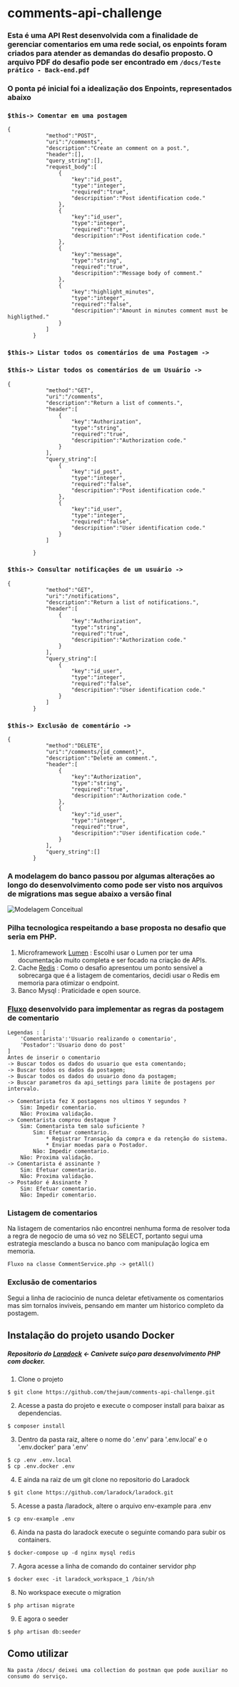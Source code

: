 # comments-api-challenge
### Esta é uma API Rest desenvolvida com a finalidade de gerenciar comentarios em uma rede social, os enpoints foram criados para atender as demandas do desafio proposto. O arquivo PDF do desafio pode ser encontrado em `/docs/Teste prático - Back-end.pdf`


### O ponta pé inicial foi a idealização dos Enpoints, representados abaixo
### `$this-> Comentar em uma postagem`
```
{
            "method":"POST",
            "uri":"/comments",
            "description":"Create an comment on a post.",
            "header":[],
            "query_string":[],
            "request_body":[
                {
                    "key":"id_post",
                    "type":"integer",
                    "required":"true",
                    "descripition":"Post identification code."
                },
                {
                    "key":"id_user",
                    "type":"integer",
                    "required":"true",
                    "descripition":"Post identification code."
                },
                {
                    "key":"message",
                    "type":"string",
                    "required":"true",
                    "descripition":"Message body of comment."
                },
                {
                    "key":"highlight_minutes",
                    "type":"integer",
                    "required":"false",
                    "descripition":"Amount in minutes comment must be highligthed."
                }
            ]
        }
```
### `$this-> Listar todos os comentários de uma Postagem ->`
### `$this-> Listar todos os comentários de um Usuário ->`
```
{
            "method":"GET",
            "uri":"/comments",
            "description":"Return a list of comments.",
            "header":[
                {
                    "key":"Authorization",
                    "type":"string",
                    "required":"true",
                    "descripition":"Authorization code."
                }
            ],
            "query_string":[
                {
                    "key":"id_post",
                    "type":"integer",
                    "required":"false",
                    "descripition":"Post identification code."
                },
                {
                    "key":"id_user",
                    "type":"integer",
                    "required":"false",
                    "descripition":"User identification code."
                }
            ]
            
        }
```

### `$this-> Consultar notificações de um usuário ->`
```
{
            "method":"GET",
            "uri":"/notifications",
            "description":"Return a list of notifications.",
            "header":[
                {
                    "key":"Authorization",
                    "type":"string",
                    "required":"true",
                    "descripition":"Authorization code."
                }
            ],
            "query_string":[
                {
                    "key":"id_user",
                    "type":"integer",
                    "required":"false",
                    "descripition":"User identification code."
                }
            ]
        }
```
### `$this-> Exclusão de comentário ->`
```
{
            "method":"DELETE",
            "uri":"/comments/{id_comment}",
            "description":"Delete an comment.",
            "header":[
                {
                    "key":"Authorization",
                    "type":"string",
                    "required":"true",
                    "descripition":"Authorization code."
                },
                {
                    "key":"id_user",
                    "type":"integer",
                    "required":"true",
                    "descripition":"User identification code."
                }
            ],
            "query_string":[]
        }
```

### A modelagem do banco passou por algumas alterações ao longo do desenvolvimento como pode ser visto nos arquivos de migrations mas segue abaixo a versão final 
![Modelagem Conceitual](/docs/mer_conceitual.png?raw=true "Modelagem Conceitual")

### Pilha tecnologica respeitando a base proposta no desafio que seria em PHP.
1. Microframework [Lumen](https://lumen.laravel.com/) : Escolhi usar o Lumen por ter uma documentação muito completa e ser focado na criação de APIs.
2. Cache [Redis](https://redis.io/) : Como o desafio apresentou um ponto sensível a sobrecarga que é a listagem de comentarios, decidi usar o Redis em memoria para otimizar o endpoint.
3. Banco Mysql : Praticidade e open source.

### [Fluxo](/docs/fluxo_postagem.txt) desenvolvido para implementar as regras da postagem de comentario
```
Legendas : [
	'Comentarista':'Usuario realizando o comentario',
	'Postador':'Usuario dono do post'
]
Antes de inserir o comentario
-> Buscar todos os dados do usuario que esta comentando;
-> Buscar todos os dados da postagem;
-> Buscar todos os dados do usuario dono da postagem;
-> Buscar parametros da api_settings para limite de postagens por intervalo.

-> Comentarista fez X postagens nos ultimos Y segundos ?
	Sim: Impedir comentario.
	Não: Proxima validação.
-> Comentarista comprou destaque ?
	Sim: Comentarista tem salo suficiente ?
		Sim: Efetuar comentario.
			* Registrar Transação da compra e da retenção do sistema.
			* Enviar moedas para o Postador.
		Não: Impedir comentario.
	Não: Proxima validação.
-> Comentarista é assinante ?
	Sim: Efetuar comentario.
	Não: Proxima validação.
-> Postador é Assinante ?
	Sim: Efetuar comentario.
	Não: Impedir comentario.
```

### Listagem de comentarios
Na listagem de comentarios não encontrei nenhuma forma de resolver toda a regra de negocio de uma só vez no SELECT, portanto segui uma estrategia mesclando a busca no banco com manipulação logica em memoria.
```
Fluxo na classe CommentService.php -> getAll() 
``` 

### Exclusão de comentarios
Segui a linha de raciocinio de nunca deletar efetivamente os comentarios mas sim tornalos inviveis, pensando em manter um historico completo da postagem.


## Instalação do projeto usando Docker
##### Repositorio do [Laradock](https://github.com/laradock/laradock) <- Canivete suíço para desenvolvimento PHP com docker.

1. Clone o projeto
```
$ git clone https://github.com/thejaum/comments-api-challenge.git
```
2. Acesse a pasta do projeto e execute o composer install para baixar as dependencias.
```
$ composer install
```
3. Dentro da pasta raiz, altere o nome do '.env' para '.env.local' e o '.env.docker' para '.env'
```
$ cp .env .env.local
$ cp .env.docker .env
```
4. E ainda na raiz de um git clone no repositorio do Laradock 
```
$ git clone https://github.com/laradock/laradock.git
```
5. Acesse a pasta /laradock, altere o arquivo env-example para .env
```
$ cp env-example .env
```
6. Ainda na pasta do laradock execute o seguinte comando para subir os containers.
```
$ docker-compose up -d nginx mysql redis	
```
7. Agora acesse a linha de comando do container servidor php
```
$ docker exec -it laradock_workspace_1 /bin/sh
```
8. No workspace execute o migration
```
$ php artisan migrate
```
9. E agora o seeder
```
$ php artisan db:seeder
```


## Como utilizar

```
Na pasta /docs/ deixei uma collection do postman que pode auxiliar no consumo do serviço.
```
